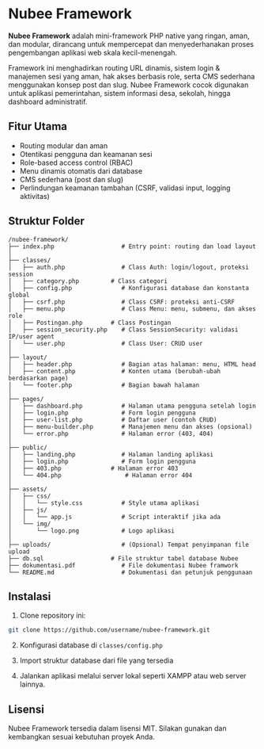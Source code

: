 # Nubee Framework

**Nubee Framework** adalah mini-framework PHP native yang ringan, aman, dan modular, dirancang untuk mempercepat dan menyederhanakan proses pengembangan aplikasi web skala kecil-menengah.

Framework ini menghadirkan routing URL dinamis, sistem login & manajemen sesi yang aman, hak akses berbasis role, serta CMS sederhana menggunakan konsep post dan slug. Nubee Framework cocok digunakan untuk aplikasi pemerintahan, sistem informasi desa, sekolah, hingga dashboard administratif.

## Fitur Utama

* Routing modular dan aman
* Otentikasi pengguna dan keamanan sesi
* Role-based access control (RBAC)
* Menu dinamis otomatis dari database
* CMS sederhana (post dan slug)
* Perlindungan keamanan tambahan (CSRF, validasi input, logging aktivitas)

## Struktur Folder

```
/nubee-framework/
├── index.php                   # Entry point: routing dan load layout
│
├── classes/
│   ├── auth.php                # Class Auth: login/logout, proteksi session
│   ├── category.php		 # Class categori
│   ├── config.php              # Konfigurasi database dan konstanta global
│   ├── csrf.php                # Class CSRF: proteksi anti-CSRF
│   ├── menu.php                # Class Menu: menu, submenu, dan akses role
│   ├── Postingan.php		 # Class Postingan
│   ├── session_security.php    # Class SessionSecurity: validasi IP/user agent
│   └── user.php                # Class User: CRUD user
│
├── layout/
│   ├── header.php              # Bagian atas halaman: menu, HTML head
│   ├── content.php             # Konten utama (berubah-ubah berdasarkan page)
│   └── footer.php              # Bagian bawah halaman
│
├── pages/
│   ├── dashboard.php           # Halaman utama pengguna setelah login
│   ├── login.php               # Form login pengguna
│   ├── user-list.php           # Daftar user (contoh CRUD)
│   ├── menu-builder.php        # Manajemen menu dan akses (opsional)
│   └── error.php               # Halaman error (403, 404)
│
├── public/
│   ├── landing.php             # Halaman landing aplikasi
│   ├── login.php               # Form login pengguna
│   ├── 403.php        		 # Halaman error 403
│   └── 404.php               	 # Halaman error 404
│
├── assets/
│   ├── css/
│   │   └── style.css           # Style utama aplikasi
│   ├── js/
│   │   └── app.js              # Script interaktif jika ada
│   └── img/
│       └── logo.png            # Logo aplikasi
│
├── uploads/                    # (Opsional) Tempat penyimpanan file upload
├── db.sql               	 # File struktur tabel database Nubee
├── dokumentasi.pdf             # File dokumentasi Nubee framwork
└── README.md                   # Dokumentasi dan petunjuk penggunaan

```

## Instalasi

1. Clone repository ini:

```bash
git clone https://github.com/username/nubee-framework.git
```

2. Konfigurasi database di `classes/config.php`

3. Import struktur database dari file yang tersedia

4. Jalankan aplikasi melalui server lokal seperti XAMPP atau web server lainnya.

## Lisensi

Nubee Framework tersedia dalam lisensi MIT. Silakan gunakan dan kembangkan sesuai kebutuhan proyek Anda.
